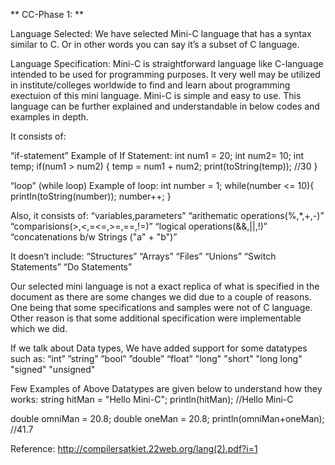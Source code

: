   ** CC-Phase 1: **

Language Selected:
We have selected Mini-C language that has a syntax similar to C.
Or in other words you can say it’s a subset of C language.

Language Specification:
Mini-C is straightforward language like C-language intended to be used for programming purposes. It very well may be utilized in institute/colleges worldwide to find and learn about programming exectuion of this mini language. Mini-C is simple and easy to use. This language can be further explained and understandable in below codes and examples in depth.

It consists of:

“if-statement”
Example of If Statement:
int num1 = 20;
int num2= 10;
int temp;
if(num1 > num2)
{ temp = num1 + num2;
print(toString(temp)); //30
}

“loop”
(while loop)
Example of loop:
int number = 1;
while(number <= 10){
printIn(toString(number));
number++;
}

Also, it consists of:
“variables,parameters”
“arithematic operations(%,*,+,-)”
“comparisions(>,<,=<=,>=,==,!=)”
“logical operations(&&,||,!)”
“concatenations b/w Strings ("a" + "b")”

It doesn’t include:
“Structures”
“Arrays”
“Files”
“Unions”
“Switch Statements”
“Do Statements”

Our selected mini language is not a exact replica of what is specified in the document as there are some changes we did due to a couple of reasons. One being that some specifications and samples were not of C language. Other reason is that some additional specification were implementable which we did.


If we talk about Data types, We have added support for some datatypes such as:
“int”
”string”
”bool”
”double”
“float”
"long"
"short"
"long long"
"signed"
"unsigned"

Few Examples of Above Datatypes are given below to understand how they works:
string hitMan = "Hello Mini-C";
println(hitMan); //Hello Mini-C

double omniMan = 20.8;
double oneMan = 20.8;
println(omniMan+oneMan); //41.7

Reference: http://compilersatkiet.22web.org/lang(2).pdf?i=1

